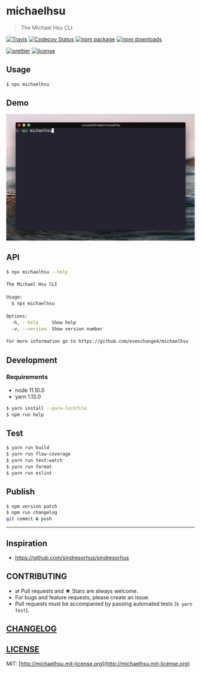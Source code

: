 # michaelhsu

> The Michael Hsu CLI

[![Travis][build-badge]][build]
[![Codecov Status][codecov-badge]][codecov]
[![npm package][npm-badge]][npm]
[![npm downloads][npm-downloads]][npm]

[![prettier][prettier-badge]][prettier]
[![license][license-badge]][license]

## Usage

```bash
$ npx michaelhsu
```

## Demo

![demo](./docs/demo.gif)

## API

```bash
$ npx michaelhsu --help

The Michael Hsu CLI

Usage:
  $ npx michaelhsu

Options:
  -h, --help     Show help                                             [boolean]
  -v, --version  Show version number                                   [boolean]

For more information go to https://github.com/evenchange4/michaelhsu
```

## Development

### Requirements

- node 11.10.0
- yarn 1.13.0

```bash
$ yarn install --pure-lockfile
$ npm run help
```

## Test

```bash
$ yarn run build
$ yarn run flow-coverage
$ yarn run test:watch
$ yarn run format
$ yarn run eslint
```

## Publish

```bash
$ npm version patch
$ npm run changelog
git commit & push
```

---

## Inspiration

- https://github.com/sindresorhus/sindresorhus

## CONTRIBUTING

- ⇄ Pull requests and ★ Stars are always welcome.
- For bugs and feature requests, please create an issue.
- Pull requests must be accompanied by passing automated tests (`$ yarn test`).

## [CHANGELOG](CHANGELOG.md)

## [LICENSE](LICENSE)

MIT: [http://michaelhsu.mit-license.org](http://michaelhsu.mit-license.org)

[build-badge]: https://travis-ci.com/evenchange4/michaelhsu.svg?branch=master
[build]: https://travis-ci.com/evenchange4/michaelhsu
[npm-badge]: https://img.shields.io/npm/v/michaelhsu.svg?style=flat-square
[npm]: https://www.npmjs.org/package/michaelhsu
[codecov-badge]: https://img.shields.io/codecov/c/github/evenchange4/michaelhsu.svg?style=flat-square
[codecov]: https://codecov.io/github/evenchange4/michaelhsu?branch=master
[npm-downloads]: https://img.shields.io/npm/dt/michaelhsu.svg?style=flat-square
[license-badge]: https://img.shields.io/npm/l/michaelhsu.svg?style=flat-square
[license]: http://michaelhsu.mit-license.org/
[prettier-badge]: https://img.shields.io/badge/styled_with-prettier-ff69b4.svg?style=flat-square
[prettier]: https://github.com/prettier/prettier
